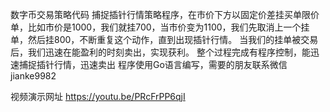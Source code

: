 数字币交易策略代码
捕捉插针行情策略程序，在市价下方以固定价差挂买单限价单，比如市价是1000，我们就挂700，当市价变为1100，我们先取消上一个挂单，然后挂800，不断重复这个动作，直到出现插针行情。
当我们的挂单被交易后，我们迅速在能盈利的时刻卖出，实现获利。
整个过程完成有程序控制，能迅速捕捉插针行情，迅速卖出
程序使用Go语言编写，需要的朋友联系微信 jianke9982

视频演示网址 https://youtu.be/PRcFrPP6qjI
